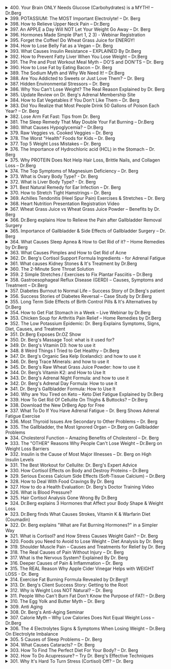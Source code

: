 <details>
<summary>400. Your Brain ONLY Needs Glucose (Carbohydrates) is a MYTH! – Dr.Berg</summary><br>

<a href="https://www.youtube.com/watch?v=-cwojmZxsjY" target="_blank">
    <img src="https://img.youtube.com/vi/-cwojmZxsjY/maxresdefault.jpg" width="250"
    alt="[Youtube]" onerror="this.style.display='none';">
</a>


</details>

<details>
<summary>399. POTASSIUM: The MOST Important Electrolyte! – Dr. Berg</summary><br>

<a href="https://www.youtube.com/watch?v=q2vPQYP0dpI" target="_blank">
    <img src="https://img.youtube.com/vi/q2vPQYP0dpI/maxresdefault.jpg" width="250"
    alt="[Youtube]" onerror="this.style.display='none';">
</a>


</details>

<details>
<summary>398. How to Relieve Upper Neck Pain – Dr.Berg</summary><br>

<a href="https://www.youtube.com/watch?v=i-YaMWsGHWI" target="_blank">
    <img src="https://img.youtube.com/vi/i-YaMWsGHWI/maxresdefault.jpg" width="250"
    alt="[Youtube]" onerror="this.style.display='none';">
</a>


</details>

<details>
<summary>397. An APPLE a Day Will NOT Let Your Weight Go Away – Dr. Berg</summary><br>

<a href="https://www.youtube.com/watch?v=hEVNf-KTvvM" target="_blank">
    <img src="https://img.youtube.com/vi/hEVNf-KTvvM/maxresdefault.jpg" width="250"
    alt="[Youtube]" onerror="this.style.display='none';">
</a>


</details>

<details>
<summary>396. Hormones Made Simple (Part 1, 2 3) - Webinar Registration</summary><br>

<a href="https://www.youtube.com/watch?v=5RskH6iSkqI" target="_blank">
    <img src="https://img.youtube.com/vi/5RskH6iSkqI/maxresdefault.jpg" width="250"
    alt="[Youtube]" onerror="this.style.display='none';">
</a>


</details>

<details>
<summary>395. Forget the Coffee! Do Wheat Grass Juice for ENERGY!</summary><br>

<a href="https://www.youtube.com/watch?v=wXbVEDcvz8g" target="_blank">
    <img src="https://img.youtube.com/vi/wXbVEDcvz8g/maxresdefault.jpg" width="250"
    alt="[Youtube]" onerror="this.style.display='none';">
</a>


</details>

<details>
<summary>394. How to Lose Belly Fat as a Vegan – Dr. Berg</summary><br>

<a href="https://www.youtube.com/watch?v=Zxvlhc7ythA" target="_blank">
    <img src="https://img.youtube.com/vi/Zxvlhc7ythA/maxresdefault.jpg" width="250"
    alt="[Youtube]" onerror="this.style.display='none';">
</a>


</details>

<details>
<summary>393. What Causes Insulin Resistance – EXPLAINED By Dr.Berg</summary><br>

<a href="https://www.youtube.com/watch?v=IpedthIpUnY" target="_blank">
    <img src="https://img.youtube.com/vi/IpedthIpUnY/maxresdefault.jpg" width="250"
    alt="[Youtube]" onerror="this.style.display='none';">
</a>


</details>

<details>
<summary>392. How to Prevent Fatty Liver When You Lose Weight – Dr.Berg</summary><br>

<a href="https://www.youtube.com/watch?v=R8dWWoADCFM" target="_blank">
    <img src="https://img.youtube.com/vi/R8dWWoADCFM/maxresdefault.jpg" width="250"
    alt="[Youtube]" onerror="this.style.display='none';">
</a>


</details>

<details>
<summary>391. The Pre and Post Workout Meal Myth – DO'S and DON'TS – Dr. Berg</summary><br>

<a href="https://www.youtube.com/watch?v=Etn-AkPSH0I" target="_blank">
    <img src="https://img.youtube.com/vi/Etn-AkPSH0I/maxresdefault.jpg" width="250"
    alt="[Youtube]" onerror="this.style.display='none';">
</a>


</details>

<details>
<summary>390. How to Lose Fat by Eating Bacon – Dr. Berg</summary><br>

<a href="https://www.youtube.com/watch?v=_EhLjMGsnRw" target="_blank">
    <img src="https://img.youtube.com/vi/_EhLjMGsnRw/maxresdefault.jpg" width="250"
    alt="[Youtube]" onerror="this.style.display='none';">
</a>


</details>

<details>
<summary>389. The Sodium Myth and Why We Need It! – Dr.Berg</summary><br>

<a href="https://www.youtube.com/watch?v=plEulSI2RsY" target="_blank">
    <img src="https://img.youtube.com/vi/plEulSI2RsY/maxresdefault.jpg" width="250"
    alt="[Youtube]" onerror="this.style.display='none';">
</a>


</details>

<details>
<summary>388. Are You Addicted to Sweets or Just Love Them? – Dr. Berg</summary><br>

<a href="https://www.youtube.com/watch?v=gvVziD_YAic" target="_blank">
    <img src="https://img.youtube.com/vi/gvVziD_YAic/maxresdefault.jpg" width="250"
    alt="[Youtube]" onerror="this.style.display='none';">
</a>


</details>

<details>
<summary>387. Hidden Environmental Stressors – Dr. Berg</summary><br>

<a href="https://www.youtube.com/watch?v=6T4zOq7ifTY" target="_blank">
    <img src="https://img.youtube.com/vi/6T4zOq7ifTY/maxresdefault.jpg" width="250"
    alt="[Youtube]" onerror="this.style.display='none';">
</a>


</details>

<details>
<summary>386. Why You Can’t Lose Weight? The Real Reason Explained by Dr. Berg</summary><br>

<a href="https://www.youtube.com/watch?v=Svn6q2qo6Fo" target="_blank">
    <img src="https://img.youtube.com/vi/Svn6q2qo6Fo/maxresdefault.jpg" width="250"
    alt="[Youtube]" onerror="this.style.display='none';">
</a>


</details>

<details>
<summary>385. Update Review on Dr. Berg's Adrenal Membership Site</summary><br>

<a href="https://www.youtube.com/watch?v=7_GmGKOLtVk" target="_blank">
    <img src="https://img.youtube.com/vi/7_GmGKOLtVk/maxresdefault.jpg" width="250"
    alt="[Youtube]" onerror="this.style.display='none';">
</a>


</details>

<details>
<summary>384. How to Eat Vegetables if You Don't Like Them – Dr. Berg</summary><br>

<a href="https://www.youtube.com/watch?v=xDH_ds-phrs" target="_blank">
    <img src="https://img.youtube.com/vi/xDH_ds-phrs/maxresdefault.jpg" width="250"
    alt="[Youtube]" onerror="this.style.display='none';">
</a>


</details>

<details>
<summary>383. Did  You Realize that Most People Drink 50 Gallons of Poison Each Year? – Dr. Berg</summary><br>

<a href="https://www.youtube.com/watch?v=pRcM7c7Z5B4" target="_blank">
    <img src="https://img.youtube.com/vi/pRcM7c7Z5B4/maxresdefault.jpg" width="250"
    alt="[Youtube]" onerror="this.style.display='none';">
</a>


</details>

<details>
<summary>382. Lose Arm Fat Fast: Tips from Dr. Berg</summary><br>

<a href="https://www.youtube.com/watch?v=GR8bmbiZFtY" target="_blank">
    <img src="https://img.youtube.com/vi/GR8bmbiZFtY/maxresdefault.jpg" width="250"
    alt="[Youtube]" onerror="this.style.display='none';">
</a>


</details>

<details>
<summary>381. The Sleep Remedy That May Double Your Fat Burning – Dr.Berg</summary><br>

<a href="https://www.youtube.com/watch?v=eMIA8CswFNc" target="_blank">
    <img src="https://img.youtube.com/vi/eMIA8CswFNc/maxresdefault.jpg" width="250"
    alt="[Youtube]" onerror="this.style.display='none';">
</a>


</details>

<details>
<summary>380. What Causes Hypoglycemia? – Dr.Berg</summary><br>

<a href="https://www.youtube.com/watch?v=74s6eiBBBFU" target="_blank">
    <img src="https://img.youtube.com/vi/74s6eiBBBFU/maxresdefault.jpg" width="250"
    alt="[Youtube]" onerror="this.style.display='none';">
</a>


</details>

<details>
<summary>379. Raw Veggies vs. Cooked Veggies – Dr. Berg</summary><br>

<a href="https://www.youtube.com/watch?v=SXVle9Ca7M4" target="_blank">
    <img src="https://img.youtube.com/vi/SXVle9Ca7M4/maxresdefault.jpg" width="250"
    alt="[Youtube]" onerror="this.style.display='none';">
</a>


</details>

<details>
<summary>378. The Worst "Health" Foods for Kids – Dr. Berg</summary><br>

<a href="https://www.youtube.com/watch?v=DyZ2yd7vbtI" target="_blank">
    <img src="https://img.youtube.com/vi/DyZ2yd7vbtI/maxresdefault.jpg" width="250"
    alt="[Youtube]" onerror="this.style.display='none';">
</a>


</details>

<details>
<summary>377. Top 5 Weight Loss Mistakes – Dr. Berg</summary><br>

<a href="https://www.youtube.com/watch?v=9zZWBPyQgFA" target="_blank">
    <img src="https://img.youtube.com/vi/9zZWBPyQgFA/maxresdefault.jpg" width="250"
    alt="[Youtube]" onerror="this.style.display='none';">
</a>


</details>

<details>
<summary>376. The Importance of Hydrochloric acid (HCL) in the Stomach – Dr. Berg</summary><br>

<a href="https://www.youtube.com/watch?v=SWvvnKqNmNA" target="_blank">
    <img src="https://img.youtube.com/vi/SWvvnKqNmNA/maxresdefault.jpg" width="250"
    alt="[Youtube]" onerror="this.style.display='none';">
</a>


</details>

<details>
<summary>375. Why PROTEIN Does Not Help Hair Loss, Brittle Nails, and Collagen Loss – Dr.Berg</summary><br>

<a href="https://www.youtube.com/watch?v=38oAwqwFMEQ" target="_blank">
    <img src="https://img.youtube.com/vi/38oAwqwFMEQ/maxresdefault.jpg" width="250"
    alt="[Youtube]" onerror="this.style.display='none';">
</a>


</details>

<details>
<summary>374. The Top Symptoms of Magnesium Deficiency – Dr. Berg</summary><br>

<a href="https://www.youtube.com/watch?v=m3DvyRrJDYE" target="_blank">
    <img src="https://img.youtube.com/vi/m3DvyRrJDYE/maxresdefault.jpg" width="250"
    alt="[Youtube]" onerror="this.style.display='none';">
</a>


</details>

<details>
<summary>373. What is Ovary Body Type? - Dr. Berg</summary><br>

<a href="https://www.youtube.com/watch?v=mc98ziMfTqM" target="_blank">
    <img src="https://img.youtube.com/vi/mc98ziMfTqM/maxresdefault.jpg" width="250"
    alt="[Youtube]" onerror="this.style.display='none';">
</a>


</details>

<details>
<summary>372. What is Liver Body Type? - Dr. Berg</summary><br>

<a href="https://www.youtube.com/watch?v=f4vE4jvcN64" target="_blank">
    <img src="https://img.youtube.com/vi/f4vE4jvcN64/maxresdefault.jpg" width="250"
    alt="[Youtube]" onerror="this.style.display='none';">
</a>


</details>

<details>
<summary>371. Best Natural Remedy for Ear Infection – Dr. Berg</summary><br>

<a href="https://www.youtube.com/watch?v=aJcbjSe1Jcc" target="_blank">
    <img src="https://img.youtube.com/vi/aJcbjSe1Jcc/maxresdefault.jpg" width="250"
    alt="[Youtube]" onerror="this.style.display='none';">
</a>


</details>

<details>
<summary>370. How to Stretch Tight Hamstrings – Dr. Berg</summary><br>

<a href="https://www.youtube.com/watch?v=JHtXq_hkUTo" target="_blank">
    <img src="https://img.youtube.com/vi/JHtXq_hkUTo/maxresdefault.jpg" width="250"
    alt="[Youtube]" onerror="this.style.display='none';">
</a>


</details>

<details>
<summary>369. Achilles Tendonitis (Heel Spur Pain) Exercises & Stretches – Dr. Berg</summary><br>

<a href="https://www.youtube.com/watch?v=MLHwlEHOBnM" target="_blank">
    <img src="https://img.youtube.com/vi/MLHwlEHOBnM/maxresdefault.jpg" width="250"
    alt="[Youtube]" onerror="this.style.display='none';">
</a>


</details>

<details>
<summary>368. Heart Nutrition Presentation Registration Video</summary><br>

<a href="https://www.youtube.com/watch?v=Bf2t8FxD3KU" target="_blank">
    <img src="https://img.youtube.com/vi/Bf2t8FxD3KU/maxresdefault.jpg" width="250"
    alt="[Youtube]" onerror="this.style.display='none';">
</a>


</details>

<details>
<summary>367. Wheat Grass Juice vs Wheat Grass Juice Powder – Benefits by Dr. Berg</summary><br>

<a href="https://www.youtube.com/watch?v=5a7Ss7t2OQI" target="_blank">
    <img src="https://img.youtube.com/vi/5a7Ss7t2OQI/maxresdefault.jpg" width="250"
    alt="[Youtube]" onerror="this.style.display='none';">
</a>


</details>

<details>
<summary>366. Dr.Berg explains How to Relieve the Pain after Gallbladder Removal Surgery</summary><br>

<a href="https://www.youtube.com/watch?v=eaTVQm45Wqw" target="_blank">
    <img src="https://img.youtube.com/vi/eaTVQm45Wqw/maxresdefault.jpg" width="250"
    alt="[Youtube]" onerror="this.style.display='none';">
</a>


</details>

<details>
<summary>365. Importance of Gallbladder & Side Effects of Gallbladder Surgery – Dr. Berg</summary><br>

<a href="https://www.youtube.com/watch?v=x7Q_l3-firI" target="_blank">
    <img src="https://img.youtube.com/vi/x7Q_l3-firI/maxresdefault.jpg" width="250"
    alt="[Youtube]" onerror="this.style.display='none';">
</a>


</details>

<details>
<summary>364. What Causes Sleep Apnea & How to Get Rid of it? – Home Remedies by Dr.Berg</summary><br>

<a href="https://www.youtube.com/watch?v=5h2aHwpxNMI" target="_blank">
    <img src="https://img.youtube.com/vi/5h2aHwpxNMI/maxresdefault.jpg" width="250"
    alt="[Youtube]" onerror="this.style.display='none';">
</a>


</details>

<details>
<summary>363. What Causes Pimples and How to Get Rid of Acne</summary><br>

<a href="https://www.youtube.com/watch?v=4ubWuwzjSGs" target="_blank">
    <img src="https://img.youtube.com/vi/4ubWuwzjSGs/maxresdefault.jpg" width="250"
    alt="[Youtube]" onerror="this.style.display='none';">
</a>


</details>

<details>
<summary>362. Dr. Berg's Cortisol Support Formula Ingredients - for Adrenal Fatigue</summary><br>

<a href="https://www.youtube.com/watch?v=8cIYhvRni3Y" target="_blank">
    <img src="https://img.youtube.com/vi/8cIYhvRni3Y/maxresdefault.jpg" width="250"
    alt="[Youtube]" onerror="this.style.display='none';">
</a>


</details>

<details>
<summary>361. What causes Kidney Stones & It's Treatment by Dr.Berg</summary><br>

<a href="https://www.youtube.com/watch?v=xPXnzwOmzOM" target="_blank">
    <img src="https://img.youtube.com/vi/xPXnzwOmzOM/maxresdefault.jpg" width="250"
    alt="[Youtube]" onerror="this.style.display='none';">
</a>


</details>

<details>
<summary>360. The 2-Minute Sore Throat Solution</summary><br>

<a href="https://www.youtube.com/watch?v=PFXMbBNCq90" target="_blank">
    <img src="https://img.youtube.com/vi/PFXMbBNCq90/maxresdefault.jpg" width="250"
    alt="[Youtube]" onerror="this.style.display='none';">
</a>


</details>

<details>
<summary>359. 2 Simple Stretches / Exercises to Fix Plantar Fasciitis – Dr.Berg</summary><br>

<a href="https://www.youtube.com/watch?v=gXdlPuKfyXs" target="_blank">
    <img src="https://img.youtube.com/vi/gXdlPuKfyXs/maxresdefault.jpg" width="250"
    alt="[Youtube]" onerror="this.style.display='none';">
</a>


</details>

<details>
<summary>358. Gastroesophageal Reflux Disease (GERD) – Causes, Symptoms and Treatment – Dr.Berg</summary><br>

<a href="https://www.youtube.com/watch?v=aBV0THrWHbM" target="_blank">
    <img src="https://img.youtube.com/vi/aBV0THrWHbM/maxresdefault.jpg" width="250"
    alt="[Youtube]" onerror="this.style.display='none';">
</a>


</details>

<details>
<summary>357. Diabetes Burnout to Normal Life – Success Story of Dr.Berg's patient</summary><br>

<a href="https://www.youtube.com/watch?v=MflNNJ7DEKY" target="_blank">
    <img src="https://img.youtube.com/vi/MflNNJ7DEKY/maxresdefault.jpg" width="250"
    alt="[Youtube]" onerror="this.style.display='none';">
</a>


</details>

<details>
<summary>356. Success Stories of Diabetes Reversal – Case Study by Dr.Berg</summary><br>

<a href="https://www.youtube.com/watch?v=TN9bzEyw8CU" target="_blank">
    <img src="https://img.youtube.com/vi/TN9bzEyw8CU/maxresdefault.jpg" width="250"
    alt="[Youtube]" onerror="this.style.display='none';">
</a>


</details>

<details>
<summary>355. Long Term Side Effects of Birth Control Pills & It's Alternatives by Dr.Berg</summary><br>

<a href="https://www.youtube.com/watch?v=6V3Dl4CpmE4" target="_blank">
    <img src="https://img.youtube.com/vi/6V3Dl4CpmE4/maxresdefault.jpg" width="250"
    alt="[Youtube]" onerror="this.style.display='none';">
</a>


</details>

<details>
<summary>354. How to Get Flat Stomach in a Week – Live Webinar by Dr.Berg</summary><br>

<a href="https://www.youtube.com/watch?v=xKvnoefh3QY" target="_blank">
    <img src="https://img.youtube.com/vi/xKvnoefh3QY/maxresdefault.jpg" width="250"
    alt="[Youtube]" onerror="this.style.display='none';">
</a>


</details>

<details>
<summary>353. Chicken Soup for Arthritis Pain Relief – Home Remedies by Dr.Berg</summary><br>

<a href="https://www.youtube.com/watch?v=5WWkK_VZka4" target="_blank">
    <img src="https://img.youtube.com/vi/5WWkK_VZka4/maxresdefault.jpg" width="250"
    alt="[Youtube]" onerror="this.style.display='none';">
</a>


</details>

<details>
<summary>352. The Low Potassium Epidemic: Dr. Berg Explains Symptoms, Signs, Diet, Causes, and Treatment</summary><br>

<a href="https://www.youtube.com/watch?v=epNcLy6knx4" target="_blank">
    <img src="https://img.youtube.com/vi/epNcLy6knx4/maxresdefault.jpg" width="250"
    alt="[Youtube]" onerror="this.style.display='none';">
</a>


</details>

<details>
<summary>351. Dr.Berg Exposes Dr.OZ Show</summary><br>

<a href="https://www.youtube.com/watch?v=z1cOvH1_vKc" target="_blank">
    <img src="https://img.youtube.com/vi/z1cOvH1_vKc/maxresdefault.jpg" width="250"
    alt="[Youtube]" onerror="this.style.display='none';">
</a>


</details>

<details>
<summary>350. Dr. Berg's Massage Tool: what is it used for?</summary><br>

<a href="https://www.youtube.com/watch?v=QM2toEzB9sk" target="_blank">
    <img src="https://img.youtube.com/vi/QM2toEzB9sk/maxresdefault.jpg" width="250"
    alt="[Youtube]" onerror="this.style.display='none';">
</a>


</details>

<details>
<summary>349. Dr. Berg's Vitamin D3: how to use it</summary><br>

<a href="https://www.youtube.com/watch?v=M2ne0tlBlu4" target="_blank">
    <img src="https://img.youtube.com/vi/M2ne0tlBlu4/maxresdefault.jpg" width="250"
    alt="[Youtube]" onerror="this.style.display='none';">
</a>


</details>

<details>
<summary>348. 8 Weird Things I Tried to Get Healthy – Dr.Berg</summary><br>

<a href="https://www.youtube.com/watch?v=oGzpLXUIVkg" target="_blank">
    <img src="https://img.youtube.com/vi/oGzpLXUIVkg/maxresdefault.jpg" width="250"
    alt="[Youtube]" onerror="this.style.display='none';">
</a>


</details>

<details>
<summary>347. Dr. Berg's Organic Sea Kelp (Icelandic): and how to use it</summary><br>

<a href="https://www.youtube.com/watch?v=-QAJG1UxTbg" target="_blank">
    <img src="https://img.youtube.com/vi/-QAJG1UxTbg/maxresdefault.jpg" width="250"
    alt="[Youtube]" onerror="this.style.display='none';">
</a>


</details>

<details>
<summary>346. Dr. Berg Trace Minerals: and how to use it</summary><br>

<a href="https://www.youtube.com/watch?v=QF3A6-Uzep4" target="_blank">
    <img src="https://img.youtube.com/vi/QF3A6-Uzep4/maxresdefault.jpg" width="250"
    alt="[Youtube]" onerror="this.style.display='none';">
</a>


</details>

<details>
<summary>345. Dr. Berg's Raw Wheat Grass Juice Powder: how to use it</summary><br>

<a href="https://www.youtube.com/watch?v=ZR1wH9mwb5o" target="_blank">
    <img src="https://img.youtube.com/vi/ZR1wH9mwb5o/maxresdefault.jpg" width="250"
    alt="[Youtube]" onerror="this.style.display='none';">
</a>


</details>

<details>
<summary>344. Dr. Berg’s Vitamin K2: and How to Use It</summary><br>

<a href="https://www.youtube.com/watch?v=yVe417S38EE" target="_blank">
    <img src="https://img.youtube.com/vi/yVe417S38EE/maxresdefault.jpg" width="250"
    alt="[Youtube]" onerror="this.style.display='none';">
</a>


</details>

<details>
<summary>343. Dr. Berg's Adrenal Night Formula: and how to use it</summary><br>

<a href="https://www.youtube.com/watch?v=KTCx7toHtFc" target="_blank">
    <img src="https://img.youtube.com/vi/KTCx7toHtFc/maxresdefault.jpg" width="250"
    alt="[Youtube]" onerror="this.style.display='none';">
</a>


</details>

<details>
<summary>342. Dr. Berg's Adrenal Day Formula: How to use it</summary><br>

<a href="https://www.youtube.com/watch?v=VSkFUR_XMRk" target="_blank">
    <img src="https://img.youtube.com/vi/VSkFUR_XMRk/maxresdefault.jpg" width="250"
    alt="[Youtube]" onerror="this.style.display='none';">
</a>


</details>

<details>
<summary>341. Dr. Berg's Gallbladder Formula: How to Use It</summary><br>

<a href="https://www.youtube.com/watch?v=wKLiXJqVIY8" target="_blank">
    <img src="https://img.youtube.com/vi/wKLiXJqVIY8/maxresdefault.jpg" width="250"
    alt="[Youtube]" onerror="this.style.display='none';">
</a>


</details>

<details>
<summary>340. Why are You Tired on Keto – Keto Diet Fatigue Explained by Dr.Berg</summary><br>

<a href="https://www.youtube.com/watch?v=xkiK98L9hCs" target="_blank">
    <img src="https://img.youtube.com/vi/xkiK98L9hCs/maxresdefault.jpg" width="250"
    alt="[Youtube]" onerror="this.style.display='none';">
</a>


</details>

<details>
<summary>339. How To Get Rid Of Cellulite On Thighs & Buttocks? – Dr.Berg</summary><br>

<a href="https://www.youtube.com/watch?v=qlQ8764Epx0" target="_blank">
    <img src="https://img.youtube.com/vi/qlQ8764Epx0/maxresdefault.jpg" width="250"
    alt="[Youtube]" onerror="this.style.display='none';">
</a>


</details>

<details>
<summary>338. Download the New DrBerg App for Free</summary><br>

<a href="https://www.youtube.com/watch?v=_D-Pp0V_z-Q" target="_blank">
    <img src="https://img.youtube.com/vi/_D-Pp0V_z-Q/maxresdefault.jpg" width="250"
    alt="[Youtube]" onerror="this.style.display='none';">
</a>


</details>

<details>
<summary>337. What To Do If You Have Adrenal Fatigue – Dr. Berg Shows Adrenal Fatigue Exercise</summary><br>

<a href="https://www.youtube.com/watch?v=W4ACwdXIJag" target="_blank">
    <img src="https://img.youtube.com/vi/W4ACwdXIJag/maxresdefault.jpg" width="250"
    alt="[Youtube]" onerror="this.style.display='none';">
</a>


</details>

<details>
<summary>336. Most Thyroid Issues Are Secondary to Other Problems – Dr. Berg</summary><br>

<a href="https://www.youtube.com/watch?v=IdDMMs96N9A" target="_blank">
    <img src="https://img.youtube.com/vi/IdDMMs96N9A/maxresdefault.jpg" width="250"
    alt="[Youtube]" onerror="this.style.display='none';">
</a>


</details>

<details>
<summary>335. The Gallbladder, the Most Ignored Organ – Dr.Berg on Gallbladder Problems</summary><br>

<a href="https://www.youtube.com/watch?v=jZBRCc_KDoI" target="_blank">
    <img src="https://img.youtube.com/vi/jZBRCc_KDoI/maxresdefault.jpg" width="250"
    alt="[Youtube]" onerror="this.style.display='none';">
</a>


</details>

<details>
<summary>334. Cholesterol Function – Amazing Benefits of Cholesterol – Dr. Berg</summary><br>

<a href="https://www.youtube.com/watch?v=54S6mUkrtM0" target="_blank">
    <img src="https://img.youtube.com/vi/54S6mUkrtM0/maxresdefault.jpg" width="250"
    alt="[Youtube]" onerror="this.style.display='none';">
</a>


</details>

<details>
<summary>333. The "OTHER" Reasons Why People Can't Lose Weight – Dr.Berg on Weight Loss Barriers</summary><br>

<a href="https://www.youtube.com/watch?v=0st9k3bNAi0" target="_blank">
    <img src="https://img.youtube.com/vi/0st9k3bNAi0/maxresdefault.jpg" width="250"
    alt="[Youtube]" onerror="this.style.display='none';">
</a>


</details>

<details>
<summary>332. Insulin is the Cause of Most Major Illnesses – Dr. Berg on High Insulin Levels</summary><br>

<a href="https://www.youtube.com/watch?v=Kmhvx9uCV-8" target="_blank">
    <img src="https://img.youtube.com/vi/Kmhvx9uCV-8/maxresdefault.jpg" width="250"
    alt="[Youtube]" onerror="this.style.display='none';">
</a>


</details>

<details>
<summary>331. The Best Workout for Cellulite: Dr. Berg's Expert Advice</summary><br>

<a href="https://www.youtube.com/watch?v=f6nRFIUrDo8" target="_blank">
    <img src="https://img.youtube.com/vi/f6nRFIUrDo8/maxresdefault.jpg" width="250"
    alt="[Youtube]" onerror="this.style.display='none';">
</a>


</details>

<details>
<summary>330. How Cortisol Effects on Body and Destroy Proteins – Dr.Berg</summary><br>

<a href="https://www.youtube.com/watch?v=TsoYREVnVH8" target="_blank">
    <img src="https://img.youtube.com/vi/TsoYREVnVH8/maxresdefault.jpg" width="250"
    alt="[Youtube]" onerror="this.style.display='none';">
</a>


</details>

<details>
<summary>329. Serious Excess Calcium Side Effects (Soft-Tissue Calcium) – Dr.Berg</summary><br>

<a href="https://www.youtube.com/watch?v=J-oDjYNmKgo" target="_blank">
    <img src="https://img.youtube.com/vi/J-oDjYNmKgo/maxresdefault.jpg" width="250"
    alt="[Youtube]" onerror="this.style.display='none';">
</a>


</details>

<details>
<summary>328. How to Deal With Food Cravings By Dr. Berg</summary><br>

<a href="https://www.youtube.com/watch?v=n4Ld_fI7-SU" target="_blank">
    <img src="https://img.youtube.com/vi/n4Ld_fI7-SU/maxresdefault.jpg" width="250"
    alt="[Youtube]" onerror="this.style.display='none';">
</a>


</details>

<details>
<summary>327. How to do a Health Evaluation: Dr. Berg's Doctor Training Video</summary><br>

<a href="https://www.youtube.com/watch?v=CQ421BJgfwQ" target="_blank">
    <img src="https://img.youtube.com/vi/CQ421BJgfwQ/maxresdefault.jpg" width="250"
    alt="[Youtube]" onerror="this.style.display='none';">
</a>


</details>

<details>
<summary>326. What is Blood Pressure?</summary><br>

<a href="https://www.youtube.com/watch?v=meLPsIqeGPw" target="_blank">
    <img src="https://img.youtube.com/vi/meLPsIqeGPw/maxresdefault.jpg" width="250"
    alt="[Youtube]" onerror="this.style.display='none';">
</a>


</details>

<details>
<summary>325. Hair Cortisol Analysis Gone Wrong By Dr.Berg</summary><br>

<a href="https://www.youtube.com/watch?v=W2jJEAp_R8A" target="_blank">
    <img src="https://img.youtube.com/vi/W2jJEAp_R8A/maxresdefault.jpg" width="250"
    alt="[Youtube]" onerror="this.style.display='none';">
</a>


</details>

<details>
<summary>324. Dr.Berg explains 3 Hormones that Affect your Body Shape & Weight Loss</summary><br>

<a href="https://www.youtube.com/watch?v=xe5y7wwz2vY" target="_blank">
    <img src="https://img.youtube.com/vi/xe5y7wwz2vY/maxresdefault.jpg" width="250"
    alt="[Youtube]" onerror="this.style.display='none';">
</a>


</details>

<details>
<summary>323. Dr.Berg finds What Causes Strokes, Vitamin K & Warfarin Diet (Coumadin)</summary><br>

<a href="https://www.youtube.com/watch?v=Y9FRww43ZZw" target="_blank">
    <img src="https://img.youtube.com/vi/Y9FRww43ZZw/maxresdefault.jpg" width="250"
    alt="[Youtube]" onerror="this.style.display='none';">
</a>


</details>

<details>
<summary>322. Dr. Berg explains "What are Fat Burning Hormones?" in a Simpler Way</summary><br>

<a href="https://www.youtube.com/watch?v=SJ7jMfPrRhM" target="_blank">
    <img src="https://img.youtube.com/vi/SJ7jMfPrRhM/maxresdefault.jpg" width="250"
    alt="[Youtube]" onerror="this.style.display='none';">
</a>


</details>

<details>
<summary>321. What is Cortisol? and How Stress Causes Weight Gain? – Dr. Berg</summary><br>

<a href="https://www.youtube.com/watch?v=rIBQK72310w" target="_blank">
    <img src="https://img.youtube.com/vi/rIBQK72310w/maxresdefault.jpg" width="250"
    alt="[Youtube]" onerror="this.style.display='none';">
</a>


</details>

<details>
<summary>320. Foods you Need to Avoid to Lose Weight – Diet Analysis by Dr. Berg</summary><br>

<a href="https://www.youtube.com/watch?v=2MJ4Bx5A4Jg" target="_blank">
    <img src="https://img.youtube.com/vi/2MJ4Bx5A4Jg/maxresdefault.jpg" width="250"
    alt="[Youtube]" onerror="this.style.display='none';">
</a>


</details>

<details>
<summary>319. Shoulder Muscle Pain – Causes and Treatments for Relief by Dr. Berg</summary><br>

<a href="https://www.youtube.com/watch?v=kITRkhhri2o" target="_blank">
    <img src="https://img.youtube.com/vi/kITRkhhri2o/maxresdefault.jpg" width="250"
    alt="[Youtube]" onerror="this.style.display='none';">
</a>


</details>

<details>
<summary>318. The Real Causes of Pain Without Injury – Dr. Berg</summary><br>

<a href="https://www.youtube.com/watch?v=gqilqf0ZRBY" target="_blank">
    <img src="https://img.youtube.com/vi/gqilqf0ZRBY/maxresdefault.jpg" width="250"
    alt="[Youtube]" onerror="this.style.display='none';">
</a>


</details>

<details>
<summary>317. What is the Nervous System? Explained By Dr. Berg</summary><br>

<a href="https://www.youtube.com/watch?v=S209tiroQic" target="_blank">
    <img src="https://img.youtube.com/vi/S209tiroQic/maxresdefault.jpg" width="250"
    alt="[Youtube]" onerror="this.style.display='none';">
</a>


</details>

<details>
<summary>316. Deeper Causes of Pain & Inflammation – Dr. Berg</summary><br>

<a href="https://www.youtube.com/watch?v=Rdsrb_g5ZLo" target="_blank">
    <img src="https://img.youtube.com/vi/Rdsrb_g5ZLo/maxresdefault.jpg" width="250"
    alt="[Youtube]" onerror="this.style.display='none';">
</a>


</details>

<details>
<summary>315. The REAL Reason Why Apple Cider Vinegar Helps with WEIGHT LOSS  - Dr. Berg</summary><br>

<a href="https://www.youtube.com/watch?v=XeHl5Y7m1xM" target="_blank">
    <img src="https://img.youtube.com/vi/XeHl5Y7m1xM/maxresdefault.jpg" width="250"
    alt="[Youtube]" onerror="this.style.display='none';">
</a>


</details>

<details>
<summary>314. Exercise Fat Burning Formula Revealed by Dr.Berg!!</summary><br>

<a href="https://www.youtube.com/watch?v=ul5HVtnF5Jw" target="_blank">
    <img src="https://img.youtube.com/vi/ul5HVtnF5Jw/maxresdefault.jpg" width="250"
    alt="[Youtube]" onerror="this.style.display='none';">
</a>


</details>

<details>
<summary>313. Dr. Berg's Client Success Story: Getting to the Root</summary><br>

<a href="https://www.youtube.com/watch?v=7t555iJaTrw" target="_blank">
    <img src="https://img.youtube.com/vi/7t555iJaTrw/maxresdefault.jpg" width="250"
    alt="[Youtube]" onerror="this.style.display='none';">
</a>


</details>

<details>
<summary>312. Why is Weight Loss NOT Natural? – Dr. Berg</summary><br>

<a href="https://www.youtube.com/watch?v=zGcZGt0kK9I" target="_blank">
    <img src="https://img.youtube.com/vi/zGcZGt0kK9I/maxresdefault.jpg" width="250"
    alt="[Youtube]" onerror="this.style.display='none';">
</a>


</details>

<details>
<summary>311. People Who Can't Burn Fat Don't Know the Purpose of FAT! – Dr.Berg</summary><br>

<a href="https://www.youtube.com/watch?v=eNbngNayePA" target="_blank">
    <img src="https://img.youtube.com/vi/eNbngNayePA/maxresdefault.jpg" width="250"
    alt="[Youtube]" onerror="this.style.display='none';">
</a>


</details>

<details>
<summary>310. The Egg Yolk and Butter Myth – Dr. Berg</summary><br>

<a href="https://www.youtube.com/watch?v=PyOSAyOg3e4" target="_blank">
    <img src="https://img.youtube.com/vi/PyOSAyOg3e4/maxresdefault.jpg" width="250"
    alt="[Youtube]" onerror="this.style.display='none';">
</a>


</details>

<details>
<summary>309. Anti Aging</summary><br>

<a href="https://www.youtube.com/watch?v=y7uR2oBopiI" target="_blank">
    <img src="https://img.youtube.com/vi/y7uR2oBopiI/maxresdefault.jpg" width="250"
    alt="[Youtube]" onerror="this.style.display='none';">
</a>


</details>

<details>
<summary>308. Dr. Berg's Anti-Aging Seminar</summary><br>

<a href="https://www.youtube.com/watch?v=k1cajxGqMjQ" target="_blank">
    <img src="https://img.youtube.com/vi/k1cajxGqMjQ/maxresdefault.jpg" width="250"
    alt="[Youtube]" onerror="this.style.display='none';">
</a>


</details>

<details>
<summary>307. Calorie Myth – Why Low Calories Does Not Equal Weight Loss – Dr.Berg</summary><br>

<a href="https://www.youtube.com/watch?v=S1Z9ObBmRxE" target="_blank">
    <img src="https://img.youtube.com/vi/S1Z9ObBmRxE/maxresdefault.jpg" width="250"
    alt="[Youtube]" onerror="this.style.display='none';">
</a>


</details>

<details>
<summary>306. The 4 Electrolytes Signs & Symptoms When Losing Weight – Dr.Berg On Electrolyte Imbalance</summary><br>

<a href="https://www.youtube.com/watch?v=WMtRQ8l_5Rw" target="_blank">
    <img src="https://img.youtube.com/vi/WMtRQ8l_5Rw/maxresdefault.jpg" width="250"
    alt="[Youtube]" onerror="this.style.display='none';">
</a>


</details>

<details>
<summary>305. 5 Causes of Sleep Problems – Dr. Berg</summary><br>

<a href="https://www.youtube.com/watch?v=PIJU1q3meFk" target="_blank">
    <img src="https://img.youtube.com/vi/PIJU1q3meFk/maxresdefault.jpg" width="250"
    alt="[Youtube]" onerror="this.style.display='none';">
</a>


</details>

<details>
<summary>304. What Causes Cataracts? – Dr. Berg</summary><br>

<a href="https://www.youtube.com/watch?v=WH5ZEufCG3k" target="_blank">
    <img src="https://img.youtube.com/vi/WH5ZEufCG3k/maxresdefault.jpg" width="250"
    alt="[Youtube]" onerror="this.style.display='none';">
</a>


</details>

<details>
<summary>303. How To Find The Perfect Diet For Your Body? – Dr. Berg</summary><br>

<a href="https://www.youtube.com/watch?v=YR-KPrmIvgo" target="_blank">
    <img src="https://img.youtube.com/vi/YR-KPrmIvgo/maxresdefault.jpg" width="250"
    alt="[Youtube]" onerror="this.style.display='none';">
</a>


</details>

<details>
<summary>302. How To Do Acupressure? – Try Dr. Berg's Effective Techniques</summary><br>

<a href="https://www.youtube.com/watch?v=bFbRy1qx8ro" target="_blank">
    <img src="https://img.youtube.com/vi/bFbRy1qx8ro/maxresdefault.jpg" width="250"
    alt="[Youtube]" onerror="this.style.display='none';">
</a>


</details>

<details>
<summary>301. Why It's Hard To Turn Stress (Cortisol) Off? – Dr. Berg</summary><br>

<a href="https://www.youtube.com/watch?v=ii_OWTqn1rw" target="_blank">
    <img src="https://img.youtube.com/vi/ii_OWTqn1rw/maxresdefault.jpg" width="250"
    alt="[Youtube]" onerror="this.style.display='none';">
</a>


</details>

